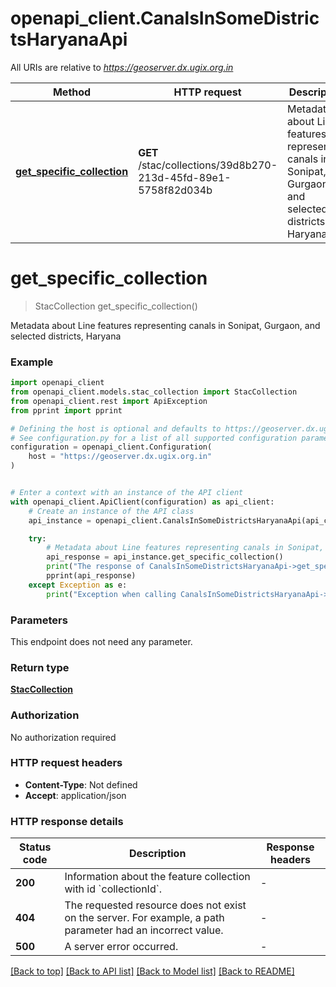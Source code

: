 # openapi_client.CanalsInSomeDistrictsHaryanaApi

All URIs are relative to *https://geoserver.dx.ugix.org.in*

Method | HTTP request | Description
------------- | ------------- | -------------
[**get_specific_collection**](CanalsInSomeDistrictsHaryanaApi.md#get_specific_collection) | **GET** /stac/collections/39d8b270-213d-45fd-89e1-5758f82d034b | Metadata about Line features representing canals in Sonipat, Gurgaon, and selected districts, Haryana


# **get_specific_collection**
> StacCollection get_specific_collection()

Metadata about Line features representing canals in Sonipat, Gurgaon, and selected districts, Haryana

### Example


```python
import openapi_client
from openapi_client.models.stac_collection import StacCollection
from openapi_client.rest import ApiException
from pprint import pprint

# Defining the host is optional and defaults to https://geoserver.dx.ugix.org.in
# See configuration.py for a list of all supported configuration parameters.
configuration = openapi_client.Configuration(
    host = "https://geoserver.dx.ugix.org.in"
)


# Enter a context with an instance of the API client
with openapi_client.ApiClient(configuration) as api_client:
    # Create an instance of the API class
    api_instance = openapi_client.CanalsInSomeDistrictsHaryanaApi(api_client)

    try:
        # Metadata about Line features representing canals in Sonipat, Gurgaon, and selected districts, Haryana
        api_response = api_instance.get_specific_collection()
        print("The response of CanalsInSomeDistrictsHaryanaApi->get_specific_collection:\n")
        pprint(api_response)
    except Exception as e:
        print("Exception when calling CanalsInSomeDistrictsHaryanaApi->get_specific_collection: %s\n" % e)
```



### Parameters

This endpoint does not need any parameter.

### Return type

[**StacCollection**](StacCollection.md)

### Authorization

No authorization required

### HTTP request headers

 - **Content-Type**: Not defined
 - **Accept**: application/json

### HTTP response details

| Status code | Description | Response headers |
|-------------|-------------|------------------|
**200** | Information about the feature collection with id &#x60;collectionId&#x60;. |  -  |
**404** | The requested resource does not exist on the server. For example, a path parameter had an incorrect value. |  -  |
**500** | A server error occurred. |  -  |

[[Back to top]](#) [[Back to API list]](../README.md#documentation-for-api-endpoints) [[Back to Model list]](../README.md#documentation-for-models) [[Back to README]](../README.md)

